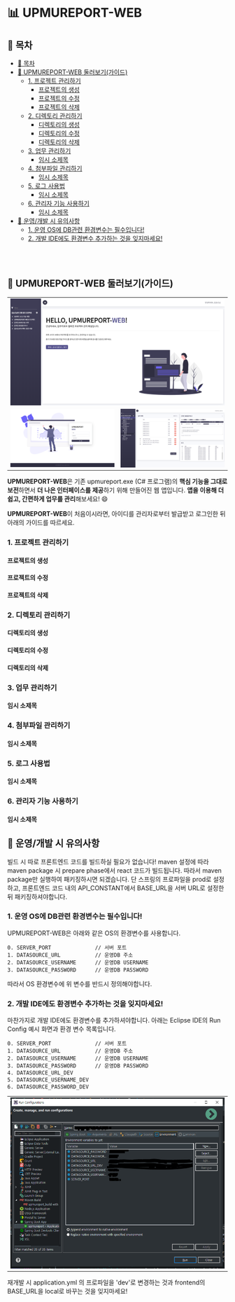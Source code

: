 # 📊 UPMUREPORT-WEB 

## 🔗 목차

<!-- @import "[TOC]" {cmd="toc" depthFrom=2 depthTo=6 orderedList=false} -->
<!-- code_chunk_output -->

* [🔗 목차](#목차)
* [🍈 UPMUREPORT-WEB 둘러보기(가이드)](#upmureport-web-둘러보기가이드)
	* [1. 프로젝트 관리하기](#1-프로젝트-관리하기)
		* [프로젝트의 생성](#프로젝트의-생성)
		* [프로젝트의 수정](#프로젝트의-수정)
		* [프로젝트의 삭제](#프로젝트의-삭제)
	* [2. 디렉토리 관리하기](#2-디렉토리-관리하기)
		* [디렉토리의 생성](#디렉토리의-생성)
		* [디렉토리의 수정](#디렉토리의-수정)
		* [디렉토리의 삭제](#디렉토리의-삭제)
	* [3. 업무 관리하기](#3-업무-관리하기)
		* [임시 소제목](#임시-소제목)
	* [4. 첨부파일 관리하기](#4-첨부파일-관리하기)
		* [임시 소제목](#임시-소제목-1)
	* [5. 로그 사용법](#5-로그-사용법)
		* [임시 소제목](#임시-소제목-2)
	* [6. 관리자 기능 사용하기](#6-관리자-기능-사용하기)
		* [임시 소제목](#임시-소제목-3)
* [📣 운영/개발 시 유의사항](#운영개발-시-유의사항)
	* [1. 운영 OS에 DB관련 환경변수는 필수입니다!](#1-운영-os에-db관련-환경변수는-필수입니다)
	* [2. 개발 IDE에도 환경변수 추가하는 것을 잊지마세요!](#2-개발-ide에도-환경변수-추가하는-것을-잊지마세요)

<!-- /code_chunk_output -->

<br/>
<br/>

## 🍈 UPMUREPORT-WEB 둘러보기(가이드)

<table>
    <tr>
        <td colspan="2">
            <img src="./docs/images/1.0_intro/MainPage.png">
        </td>
    </tr>
	<tr>
		<td>
			<img src="./docs/images/1.0_intro/LoginPage.png">
		</td>
		<td>
			<img src="./docs/images/1.0_intro/MainPage2.png">
		</td>
	</tr>
</table>

 **UPMUREPORT-WEB**은 기존 upmureport.exe (C# 프로그램)의 **핵심 기능을 그대로 보전**하면서 **더 나은 인터페이스를 제공**하기 위해 만들어진 웹 앱입니다. **앱을 이용해 더 쉽고, 간편하게 업무를 관리**해보세요! 😄 

 **UPMUREPORT-WEB**이 처음이시라면, 아이디를 관리자로부터 발급받고 로그인한 뒤 아래의 가이드를 따르세요.
<br/>

### 1. 프로젝트 관리하기

#### 프로젝트의 생성

#### 프로젝트의 수정
 
#### 프로젝트의 삭제

### 2. 디렉토리 관리하기

#### 디렉토리의 생성

#### 디렉토리의 수정

#### 디렉토리의 삭제

### 3. 업무 관리하기

#### 임시 소제목

### 4. 첨부파일 관리하기

#### 임시 소제목

### 5. 로그 사용법

#### 임시 소제목

### 6. 관리자 기능 사용하기

#### 임시 소제목

## 📣 운영/개발 시 유의사항

빌드 시 따로 프론트엔드 코드를 빌드하실 필요가 없습니다! maven 설정에 따라 maven package 시 prepare phase에서 react 코드가 빌드됩니다. 따라서 maven package만 실행하여 패키징하시면 되겠습니다. 단 스프링의 프로파일을 prod로 설정하고, 프론트엔드 코드 내의 API_CONSTANT에서 BASE_URL을 서버 URL로 설정한 뒤 패키징하셔야합니다.

### 1. 운영 OS에 DB관련 환경변수는 필수입니다!

UPMUREPORT-WEB은 아래와 같은 OS의 환경변수를 사용합니다.

    0. SERVER_PORT              // 서버 포트
    1. DATASOURCE_URL           // 운영DB 주소
    2. DATASOURCE_USERNAME      // 운영DB USERNAME
    3. DATASOURCE_PASSWORD      // 운영DB PASSWORD

따라서 OS 환경변수에 위 변수를 반드시 정의해야합니다.

### 2. 개발 IDE에도 환경변수 추가하는 것을 잊지마세요!

마찬가지로 개발 IDE에도 환경변수를 추가하셔야합니다. 아래는 Eclipse IDE의 Run Config 예시 화면과 환경 변수 목록입니다.

    0. SERVER_PORT              // 서버 포트
    1. DATASOURCE_URL           // 운영DB 주소
    2. DATASOURCE_USERNAME      // 운영DB USERNAME
    3. DATASOURCE_PASSWORD      // 운영DB PASSWORD
    4. DATASOURCE_URL_DEV
    5. DATASOURCE_USERNAME_DEV
    6. DATASOURCE_PASSWORD_DEV

<table>
    <tr>
        <td colspan="2">
            <img src="./docs/images/2.x/RunConfig.png">
        </td>
    </tr>
</table>

재개발 시 application.yml 의 프로파일을 'dev'로 변경하는 것과 frontend의 BASE_URL을 local로 바꾸는 것을 잊지마세요!